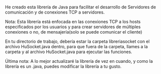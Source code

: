 He creado esta librería de Java para facilitar el desarrollo de Servidores de comunicación y de conexiones TCP a servidores.

Nota: Esta librería está enfocada en las conexiones TCP a los hosts especificados por los usuarios y para crear servidores de múltiples conexiones o no, de mensajería(solo se puede comunicar el cliente)

En tu directorio de trabajo, debería estar la carpeta libreriasocket con el archivo HuSocket.java dentro, para que fuera de la carpeta, llames a la carpeta y al archivo HuSocket.java para ejecutar las funciones.

Última nota: A lo mejor actualizaré la librería de vez en cuando, y como la librería es un .java, puedes modificar la librería a tu gusto.
